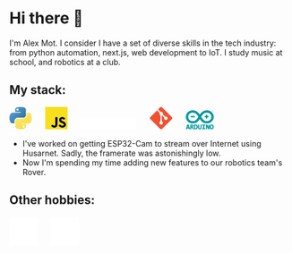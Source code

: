 # Hi there :wave:
I'm Alex Mot. I consider I have a set of diverse skills in the tech industry: from python automation, next.js, web development to IoT. I study music at school, and robotics at a club.

## My stack: 
<img src="./icons/python-icon.svg" alt="Python Icon" style="width: 40px" />&nbsp;&nbsp;&nbsp;&nbsp;&nbsp;&nbsp;<img src="./icons/javascript-programming-language-icon.svg" alt="Javascript Icon" style="width: 40px" />&nbsp;&nbsp;&nbsp;&nbsp;&nbsp;&nbsp;<img src="./icons/nextjs-icon.svg" alt="NextJS Icon" style="width: 100px" />&nbsp;&nbsp;&nbsp;&nbsp;&nbsp;&nbsp;<img src="./icons/git-icon.svg" alt="Git Icon" style="width: 40px" />&nbsp;&nbsp;&nbsp;&nbsp;&nbsp;&nbsp;<img src="./icons/arduino-icon.svg" alt="Arduino Icon" style="width: 50px" />

- I've worked on getting ESP32-Cam to stream over Internet using Husarnet. Sadly, the framerate was astonishingly low.
- Now I'm spending my time adding new features to our robotics team's Rover.
  
## Other hobbies:

<img src="./icons/keyboard-piano-icon.svg" alt="Keyboard Icon" style="width: 50px"/>&nbsp;&nbsp;&nbsp;&nbsp;&nbsp;&nbsp;<img src="./icons/iot-icon.svg" alt="IOT Icon" style="width: 50px"/>

<!---
alexandrumot/alexandrumot is a ✨ special ✨ repository because its `README.md` (this file) appears on your GitHub profile.
You can click the Preview link to take a look at your changes.
--->
